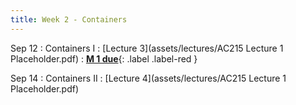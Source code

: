 ```yaml
---
title: Week 2 - Containers
---
```


Sep 12
: Containers I
  : [Lecture 3](assets/lectures/AC215 Lecture 1 Placeholder.pdf)
: [**M 1 due**](https://harvard-iacs.github.io/2023-AC215/milestone1/){: .label .label-red }

Sep 14
: Containers II
  : [Lecture 4](assets/lectures/AC215 Lecture 1 Placeholder.pdf)


<!-- 
Sep 30
: [Variables & Objects](#)
  : [1.2](#), [2.1](#)

Oct 1
: **Lab**{: .label .label-purple } [Intro to Java](#)

Oct 2
: [Tracing, IntLists, & Recursion](#)
  : [2.1](#)
: **HW 1 due**{: .label .label-red } -->